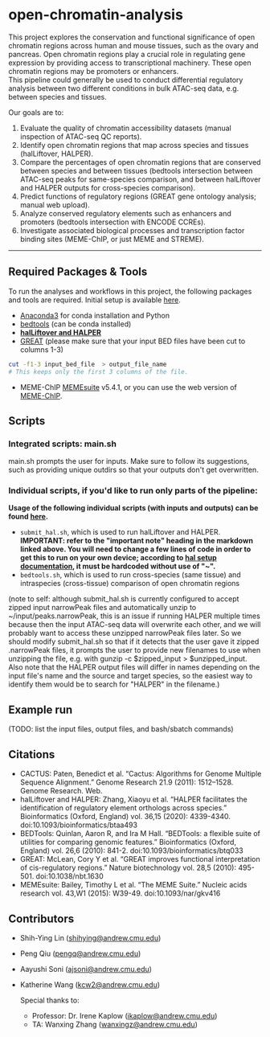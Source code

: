 # open-chromatin-analysis

This project explores the conservation and functional significance of open chromatin regions across human and mouse tissues, such as the ovary and pancreas. Open chromatin regions play a crucial role in regulating gene expression by providing access to transcriptional machinery. These open chromatin regions may be promoters or enhancers.  
This pipeline could generally be used to conduct differential regulatory analysis between two different conditions in  bulk ATAC-seq data, e.g. between species and tissues. 

Our goals are to:  
1. Evaluate the quality of chromatin accessibility datasets (manual inspection of ATAC-seq QC reports).
2. Identify open chromatin regions that map across species and tissues (halLiftover, HALPER).
3. Compare the percentages of open chromatin regions that are conserved between species and between tissues (bedtools intersection between ATAC-seq peaks for same-species comparison, and between halLiftover and HALPER outputs for cross-species comparison).
4. Predict functions of regulatory regions (GREAT gene ontology analysis; manual web upload).
5. Analyze conserved regulatory elements such as enhancers and promoters (bedtools intersection with ENCODE CCREs).
6. Investigate associated biological processes and transcription factor binding sites (MEME-ChIP, or just MEME and STREME).

---

## Required Packages & Tools
To run the analyses and workflows in this project, the following packages and tools are required. Initial setup is available [here](setup/README.md). 

- [Anaconda3](https://www.anaconda.com/docs/getting-started/anaconda/install) for conda installation and Python
- [bedtools](https://anaconda.org/bioconda/bedtools) (can be conda installed)
- **[halLiftover and HALPER](https://github.com/pfenninglab/halLiftover-postprocessing.git)**
- [GREAT](http://great.stanford.edu/public/html/) (please make sure that your input BED files have been cut to columns 1-3)
```bash
cut -f1-3 input_bed_file  > output_file_name 
# This keeps only the first 3 columns of the file.
```
- MEME-ChIP [MEMEsuite](https://meme-suite.org/meme/doc/install.html) v5.4.1, or you can use the web version of [MEME-ChIP](https://meme-suite.org/meme/tools/meme-chip).

## Scripts
### Integrated scripts: main.sh
main.sh prompts the user for inputs. Make sure to follow its suggestions, such as providing unique outdirs so that your outputs don't get overwritten.

### Individual scripts, if you'd like to run only parts of the pipeline:
**Usage of the following individual scripts (with inputs and outputs) can be found [here](setup/SCRIPTS.md).**
- `submit_hal.sh`, which is used to run halLiftover and HALPER. **IMPORTANT: refer to the "important note" heading in the markdown linked above. You will need to change a few lines of code in order to get this to run on your own device; according to [hal setup documentation](https://github.com/pfenninglab/halLiftover-postprocessing/blob/master/hal_install_instructions.md), it must be hardcoded without use of "~".** 
- `bedtools.sh`, which is used to run cross-species (same tissue) and intraspecies (cross-tissue) comparison of open chromatin regions

(note to self: although submit_hal.sh is currently configured to accept zipped input narrowPeak files and automatically unzip to ~/input/peaks.narrowPeak, this is an issue if running HALPER multiple times because then the input ATAC-seq data will overwrite each other, and we will probably want to access these unzipped narrowPeak files later. So we should modify submit_hal.sh so that if it detects that the user gave it zipped .narrowPeak files, it prompts the user to provide new filenames to use when unzipping the file, e.g. with gunzip -c $zipped_input > $unzipped_input. Also note that the HALPER output files will differ in names depending on the input file's name and the source and target species, so the easiest way to identify them would be to search for "HALPER" in the filename.)

## Example run
(TODO: list the input files, output files, and bash/sbatch commands)

## Citations
* CACTUS: Paten, Benedict et al. “Cactus: Algorithms for Genome Multiple Sequence Alignment.” Genome Research 21.9 (2011): 1512–1528. Genome Research. Web.
* halLiftover and HALPER: Zhang, Xiaoyu et al. “HALPER facilitates the identification of regulatory element orthologs across species.” Bioinformatics (Oxford, England) vol. 36,15 (2020): 4339-4340. doi:10.1093/bioinformatics/btaa493
* BEDTools: Quinlan, Aaron R, and Ira M Hall. “BEDTools: a flexible suite of utilities for comparing genomic features.” Bioinformatics (Oxford, England) vol. 26,6 (2010): 841-2. doi:10.1093/bioinformatics/btq033
* GREAT: McLean, Cory Y et al. “GREAT improves functional interpretation of cis-regulatory regions.” Nature biotechnology vol. 28,5 (2010): 495-501. doi:10.1038/nbt.1630
* MEMEsuite: Bailey, Timothy L et al. “The MEME Suite.” Nucleic acids research vol. 43,W1 (2015): W39-49. doi:10.1093/nar/gkv416

## Contributors
* Shih-Ying Lin (shihying@andrew.cmu.edu)
* Peng Qiu (pengq@andrew.cmu.edu)
* Aayushi Soni (ajsoni@andrew.cmu.edu)
* Katherine Wang (kcw2@andrew.cmu.edu)

  Special thanks to:
  * Professor: Dr. Irene Kaplow (ikaplow@andrew.cmu.edu)
  * TA: Wanxing Zhang (wanxingz@andrew.cmu.edu)
